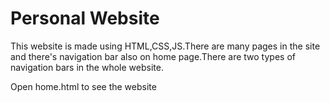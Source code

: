 # Personal Website

This website is made using HTML,CSS,JS.There are many pages in the site and there's navigation bar also on home page.There are two types of navigation bars in the whole website.

Open home.html to see the website